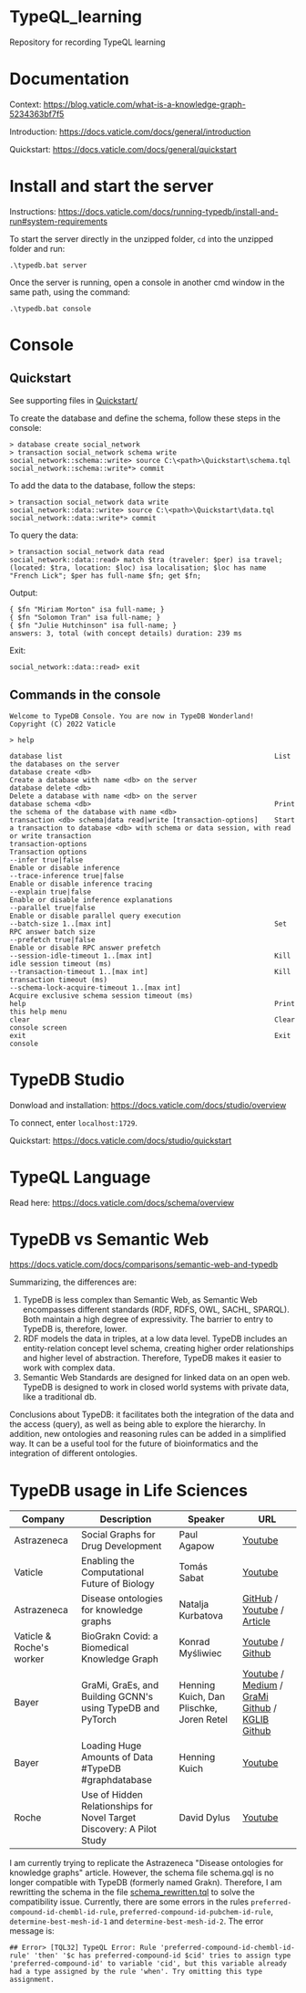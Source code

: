 # TypeQL_learning
Repository for recording TypeQL learning

# Documentation
Context: https://blog.vaticle.com/what-is-a-knowledge-graph-5234363bf7f5

Introduction: https://docs.vaticle.com/docs/general/introduction

Quickstart: https://docs.vaticle.com/docs/general/quickstart

# Install and start the server
Instructions: https://docs.vaticle.com/docs/running-typedb/install-and-run#system-requirements

To start the server directly in the unzipped folder, `cd` into the unzipped folder and run:
```
.\typedb.bat server
```

Once the server is running, open a console in another cmd window in the same path, using the command:
```
.\typedb.bat console
```

# Console
## Quickstart
See supporting files in [Quickstart/](Quickstart/)

To create the database and define the schema, follow these steps in the console:
```
> database create social_network
> transaction social_network schema write
social_network::schema::write> source C:\<path>\Quickstart\schema.tql
social_network::schema::write*> commit
```
To add the data to the database, follow the steps:
```
> transaction social_network data write
social_network::data::write> source C:\<path>\Quickstart\data.tql
social_network::data::write*> commit
```
To query the data:
```
> transaction social_network data read
social_network::data::read> match $tra (traveler: $per) isa travel; (located: $tra, location: $loc) isa localisation; $loc has name "French Lick"; $per has full-name $fn; get $fn;
```

Output:
```
{ $fn "Miriam Morton" isa full-name; }
{ $fn "Solomon Tran" isa full-name; }
{ $fn "Julie Hutchinson" isa full-name; }
answers: 3, total (with concept details) duration: 239 ms
```

Exit:
```
social_network::data::read> exit
```

## Commands in the console
```
Welcome to TypeDB Console. You are now in TypeDB Wonderland!
Copyright (C) 2022 Vaticle

> help

database list                                                    List the databases on the server
database create <db>                                             Create a database with name <db> on the server
database delete <db>                                             Delete a database with name <db> on the server
database schema <db>                                             Print the schema of the database with name <db>
transaction <db> schema|data read|write [transaction-options]    Start a transaction to database <db> with schema or data session, with read or write transaction
transaction-options                                              Transaction options
--infer true|false                                               Enable or disable inference
--trace-inference true|false                                     Enable or disable inference tracing
--explain true|false                                             Enable or disable inference explanations
--parallel true|false                                            Enable or disable parallel query execution
--batch-size 1..[max int]                                        Set RPC answer batch size
--prefetch true|false                                            Enable or disable RPC answer prefetch
--session-idle-timeout 1..[max int]                              Kill idle session timeout (ms)
--transaction-timeout 1..[max int]                               Kill transaction timeout (ms)
--schema-lock-acquire-timeout 1..[max int]                       Acquire exclusive schema session timeout (ms)
help                                                             Print this help menu
clear                                                            Clear console screen
exit                                                             Exit console
```

# TypeDB Studio
Donwload and installation: https://docs.vaticle.com/docs/studio/overview

To connect, enter `localhost:1729`.

Quickstart: https://docs.vaticle.com/docs/studio/quickstart


# TypeQL Language
Read here: https://docs.vaticle.com/docs/schema/overview

# TypeDB vs Semantic Web
https://docs.vaticle.com/docs/comparisons/semantic-web-and-typedb

Summarizing, the differences are:
1. TypeDB is less complex than Semantic Web, as Semantic Web  encompasses different standards (RDF, RDFS, OWL, SACHL, SPARQL). Both maintain a high degree of expressivity. The barrier to entry to TypeDB is, therefore, lower.
2. RDF models the data in triples, at a low data level. TypeDB includes an entity-relation concept level schema, creating higher order relationships and higher level of abstraction. Therefore, TypeDB makes it easier to work with complex data.
3. Semantic Web Standards are designed for linked data on an open web. TypeDB is designed to work in closed world systems with private data, like a traditional db.

Conclusions about TypeDB: it facilitates both the integration of the data and the access (query), as well as being able to explore the hierarchy. In addition, new ontologies and reasoning rules can be added in a simplified way. It can be a useful tool for the future of bioinformatics and the integration of different ontologies.

# TypeDB usage in Life Sciences
| Company | Description | Speaker | URL |
| ------- | ----------- | ------- | --- |
| Astrazeneca | Social Graphs for Drug Development | Paul Agapow | [Youtube](https://www.youtube.com/watch?v=9yU8aLfJ9bM&) |
| Vaticle | Enabling the Computational Future of Biology | Tomás Sabat | [Youtube](https://www.youtube.com/watch?v=XJDr_prOp9g&list=PLtEF8_xCPklY3P5NLSQb1SyIYLhQssxfY&index=2) |
| Astrazeneca | Disease ontologies for knowledge graphs | Natalja Kurbatova | [GitHub](https://github.com/natacourby/Disease_ontologies_for_knowledge_graphs) / [Youtube](https://www.youtube.com/watch?v=-N2NNVVPULM) / [Article](https://bmcbioinformatics.biomedcentral.com/articles/10.1186/s12859-021-04173-w#:~:text=Disease%20ontologies%20for%20knowledge%20graphs%20is%20a%20knowledge,makes%20it%20straightforward%20to%20run%20common%20ontological%20queries) |
| Vaticle & Roche's worker | BioGrakn Covid: a Biomedical Knowledge Graph | Konrad Myśliwiec | [Youtube](https://www.youtube.com/watch?v=e-3BITuDgu8&list=PLtEF8_xCPklY3P5NLSQb1SyIYLhQssxfY&index=24) / [Github](https://github.com/vaticle/biograkn) |
| Bayer | GraMi, GraEs, and Building GCNN's using TypeDB and PyTorch | Henning Kuich, Dan Plischke, Joren Retel | [Youtube](https://www.youtube.com/watch?v=34AgUujWS10) / [Medium](https://towardsdatascience.com/an-enterprise-data-stack-using-typedb-aa6df12b420b) / [GraMi Github](https://github.com/typedb-osi/typedb-loader) / [KGLIB Github](https://github.com/vaticle/typedb-ml) |
| Bayer | Loading Huge Amounts of Data #TypeDB #graphdatabase | Henning Kuich | [Youtube](https://www.youtube.com/watch?v=LU27j8fuBVg) |
| Roche | Use of Hidden Relationships for Novel Target Discovery: A Pilot Study | David Dylus  | [Youtube](https://www.youtube.com/watch?v=9Vtn3xE2cfo) |

I am currently trying to replicate the Astrazeneca "Disease ontologies for knowledge graphs" article. However, the schema file schema.gql is no longer compatible with TypeDB (formerly named Grakn). Therefore, I am rewritting the schema in the file [schema_rewritten.tql](LifeSciences/schema_rewritten.tql) to solve the compatibility issue. Currently, there are some errors in the rules `preferred-compound-id-chembl-id-rule`, `preferred-compound-id-pubchem-id-rule`, `determine-best-mesh-id-1` and `determine-best-mesh-id-2`. The error message is:
```
## Error> [TQL32] TypeQL Error: Rule 'preferred-compound-id-chembl-id-rule' 'then' '$c has preferred-compound-id $cid' tries to assign type 'preferred-compound-id' to variable 'cid', but this variable already had a type assigned by the rule 'when'. Try omitting this type assignment.
```
